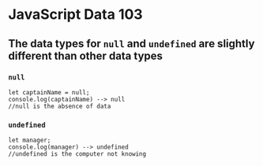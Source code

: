 # JavaScript Data 103
## The data types for `null` and `undefined` are slightly different than other data types 


### `null`
```
let captainName = null;
console.log(captainName) --> null
//null is the absence of data
```

### `undefined`
```
let manager;
console.log(manager) --> undefined
//undefined is the computer not knowing 
```